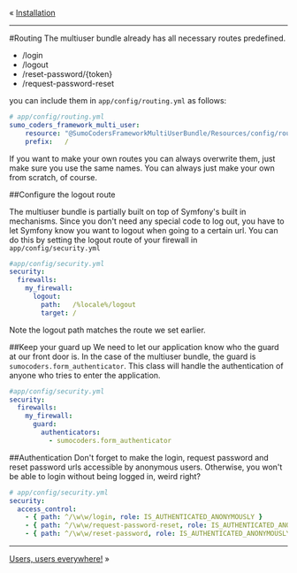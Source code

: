 « [Installation](installation.md)
***
#Routing
The multiuser bundle already has all necessary routes predefined.

- /login
- /logout
- /reset-password/{token}
- /request-password-reset

you can include them in `app/config/routing.yml` as follows:

```yaml
# app/config/routing.yml
sumo_coders_framework_multi_user:
    resource: "@SumoCodersFrameworkMultiUserBundle/Resources/config/routing.yml"
    prefix:   /
```

If you want to make your own routes you can always overwrite them, just make sure you use the same names. You can always just make your own from scratch, of course.

##Configure the logout route

The multiuser bundle is partially built on top of Symfony's built in mechanisms. Since you don't need any special code to log out, you have to let Symfony know you want to logout when going to a certain url. You can do this by setting the logout route of your firewall in `app/config/security.yml`

```yaml
#app/config/security.yml
security:
  firewalls:
    my_firewall:
      logout:
        path:   /%locale%/logout
        target: /
```

Note the logout path matches the route we set earlier.

##Keep your guard up
We need to let our application know who the guard at our front door is. In the case of the multiuser bundle, the guard is `sumocoders.form_authenticator`. This class will handle the authentication of anyone who tries to enter the application.

```yaml
#app/config/security.yml
security:
  firewalls:
    my_firewall:
      guard:
        authenticators:
          - sumocoders.form_authenticator
```

##Authentication
Don't forget to make the login, request password and reset password urls accessible by anonymous users. Otherwise, you won't be able to login without being logged in, weird right?

```yaml
# app/config/security.yml
security:
  access_control:
    - { path: ^/\w\w/login, role: IS_AUTHENTICATED_ANONYMOUSLY }
    - { path: ^/\w\w/request-password-reset, role: IS_AUTHENTICATED_ANONYMOUSLY }
    - { path: ^/\w\w/reset-password, role: IS_AUTHENTICATED_ANONYMOUSLY }
```
***
[Users, users everywhere!](users_entity.md) »